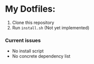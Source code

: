 # My Dotfiles:

1. Clone this repository
2. Run `install.sh` (Not yet implemented)

### Current issues

- No install script
- No concrete dependency list

